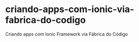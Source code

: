# criando-apps-com-ionic-via-fabrica-do-codigo
Criando apps com Ionic Framework via Fábrica do Código
